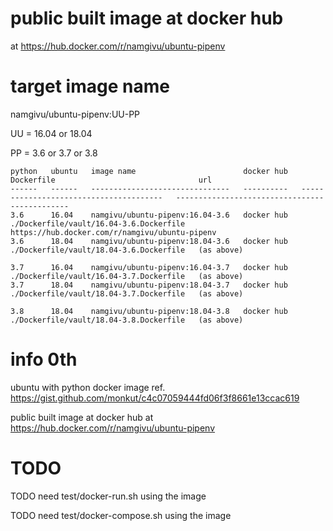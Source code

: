 # public built image at docker hub
at https://hub.docker.com/r/namgivu/ubuntu-pipenv

# target image name
namgivu/ubuntu-pipenv:UU-PP

UU = 16.04 or 18.04

PP = 3.6 or 3.7 or 3.8

```
python   ubuntu   image name                        docker hub   Dockerfile                                url
------   ------   -------------------------------   ----------   ---------------------------------------   ----------------------------------------------
3.6      16.04    namgivu/ubuntu-pipenv:16.04-3.6   docker hub   ./Dockerfile/vault/16.04-3.6.Dockerfile   https://hub.docker.com/r/namgivu/ubuntu-pipenv
3.6      18.04    namgivu/ubuntu-pipenv:18.04-3.6   docker hub   ./Dockerfile/vault/18.04-3.6.Dockerfile   (as above)

3.7      16.04    namgivu/ubuntu-pipenv:16.04-3.7   docker hub   ./Dockerfile/vault/16.04-3.7.Dockerfile   (as above) 
3.7      18.04    namgivu/ubuntu-pipenv:18.04-3.7   docker hub   ./Dockerfile/vault/18.04-3.7.Dockerfile   (as above)

3.8      18.04    namgivu/ubuntu-pipenv:18.04-3.8   docker hub   ./Dockerfile/vault/18.04-3.8.Dockerfile   (as above)
```


# info 0th
ubuntu with python docker image
ref. https://gist.github.com/monkut/c4c07059444fd06f3f8661e13ccac619

public built image at docker hub
at https://hub.docker.com/r/namgivu/ubuntu-pipenv


# TODO 
TODO need test/docker-run.sh using the image

TODO need test/docker-compose.sh using the image
